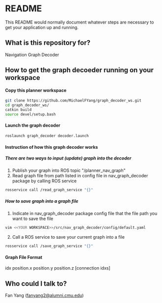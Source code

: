 # README #

This README would normally document whatever steps are necessary to get your application up and running.

## What is this repository for?

Navigation Graph Decoder

## How to get the graph decoeder running on your workspace 

#### Copy this planner workspace
```bash
git clone https://github.com/MichaelFYang/graph_decoder_ws.git
cd graph_decoder_ws/
catkin build
source devel/setup.bash
```

#### Launch the graph decoder
```bash
roslaunch graph_decoder decoder.launch
```

#### Instruction of how this graph decoder works
##### There are two ways to input (update) graph into the decoder
1. Publish your graph into ROS topic "/planner_nav_graph"
2. Read graph file from path listed in config file in nav_graph_decoder package by calling ROS service
```bash
rosservice call /read_graph_service "{}"
```
##### How to save graph into a graph file
1. Indicate in nav_graph_decoder package config file that the file path you want to save the file
```bash
vim <<YOUR WORKSPACE>>/src/nav_graph_decoder/config/default.yaml
```
2. Call a ROS service to save your current graph into a file
```bash
rosservice call /save_graph_service "{}"
```

#### Graph File Format
idx position.x position.y position.z \[connection idxs\]

## Who could I talk to? 

Fan Yang
(fanyang2@alumni.cmu.edu)

